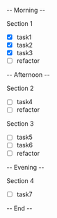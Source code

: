 
-- Morning -- 

Section 1 
- [x] task1
- [x] task2
- [x] task3
- [ ] refactor

-- Afternoon --

Section 2 
- [ ] task4
- [ ] refactor

Section 3 
- [ ] task5
- [ ] task6
- [ ] refactor 

-- Evening --

Section 4 
- [ ] task7

-- End -- 
